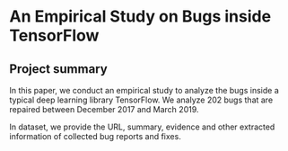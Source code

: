 # An Empirical Study on Bugs inside TensorFlow
## Project summary
In this paper, we conduct an empirical study to analyze the bugs inside a typical deep learning library TensorFlow. We analyze 202 bugs that are repaired between December 2017 and March 2019.

In dataset, we provide the URL, summary, evidence and other extracted information of collected bug reports and fixes. 

